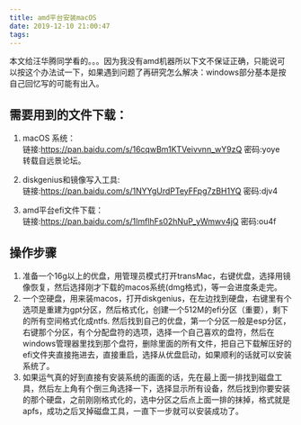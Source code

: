 ```yaml
---
title: amd平台安装macOS
date: 2019-12-10 21:00:47
tags:
---
```

本文给汪华腾同学看的。。。因为我没有amd机器所以下文不保证正确，只能说可以按这个办法试一下，如果遇到问题了再研究怎么解决：windows部分基本是按自己回忆写的可能有出入。

<!-- more -->

## 需要用到的文件下载：
1. macOS 系统：  
链接:https://pan.baidu.com/s/16cqwBm1KTVeivvnn_wY9zQ  密码:yoye  
转载自远景论坛。  
  

2. diskgenius和镜像写入工具:  
链接:https://pan.baidu.com/s/1NYYgUrdPTeyFFpg7zBH1YQ  密码:djv4  
3.  amd平台efi文件下载：  
链接:https://pan.baidu.com/s/1ImflhFs02hNuP_yWmwv4jQ  密码:ou4f

## 操作步骤  

1. 准备一个16g以上的优盘，用管理员模式打开transMac，右键优盘，选择用镜像恢复，然后选择刚才下载的macos系统(dmg格式)，等一会进度条走完。
1. 一个空硬盘，用来装macos，打开diskgenius，在左边找到硬盘，右键里有个选项是重建为gpt分区，然后格式化，创建一个512M的efi分区（重要），剩下的所有空间格式化成ntfs.  然后找到自己的优盘，第一个分区一般是esp分区，右键那个分区，有个分配盘符的选项，选择一个自己喜欢的盘符，然后在windows管理器里找到那个盘符，删除里面的所有文件，把自己下载解压好的efi文件夹直接拖进去，直接重启，选择从优盘启动，如果顺利的话就可以安装系统了。 
3. 如果运气真的好到直接有安装系统的画面的话，先在最上面一排找到磁盘工具，然后左上角有个倒三角选择一下，选择显示所有设备，然后找到你要安装的那个硬盘，之前刚刚格式化的，选中分区之后点上面一排的抹掉，格式就是apfs，成功之后叉掉磁盘工具，一直下一步就可以安装成功了。
